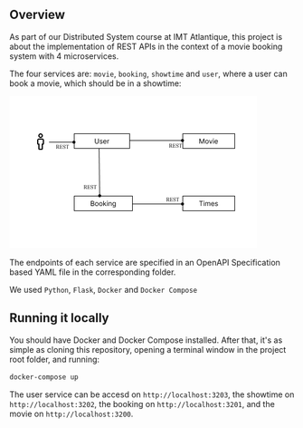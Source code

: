 ## Overview

As part of our Distributed System course at IMT Atlantique, this project is about the implementation of REST APIs in the context of a movie booking system with 4 microservices.

The four services are: `movie`, `booking`, `showtime` and `user`, where a user can book a movie, which should be in a showtime:

![Architecture illustration](./architecture.png)

The endpoints of each service are specified in an OpenAPI Specification based YAML file in the corresponding folder.

We used `Python`, `Flask`, `Docker` and `Docker Compose`

## Running it locally

You should have Docker and Docker Compose installed. After that, it's as simple as cloning this repository, opening a terminal window in the project root folder, and running:

```sh
docker-compose up
```

The user service can be accesd on `http://localhost:3203`, the showtime on `http://localhost:3202`, the booking on `http://localhost:3201`, and the movie on `http://localhost:3200`.
